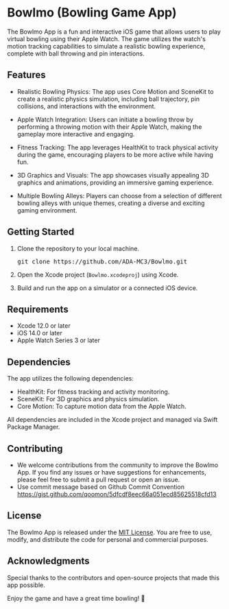 # Bowlmo (Bowling Game App)

The Bowlmo App is a fun and interactive iOS game that allows users to play virtual bowling using their Apple Watch. The game utilizes the watch's motion tracking capabilities to simulate a realistic bowling experience, complete with ball throwing and pin interactions.

## Features

- Realistic Bowling Physics: The app uses Core Motion and SceneKit to create a realistic physics simulation, including ball trajectory, pin collisions, and interactions with the environment.

- Apple Watch Integration: Users can initiate a bowling throw by performing a throwing motion with their Apple Watch, making the gameplay more interactive and engaging.

- Fitness Tracking: The app leverages HealthKit to track physical activity during the game, encouraging players to be more active while having fun.

- 3D Graphics and Visuals: The app showcases visually appealing 3D graphics and animations, providing an immersive gaming experience.

- Multiple Bowling Alleys: Players can choose from a selection of different bowling alleys with unique themes, creating a diverse and exciting gaming environment.

## Getting Started

1. Clone the repository to your local machine.
   <pre>
   git clone https://github.com/ADA-MC3/Bowlmo.git
   </pre>
   
3. Open the Xcode project (`Bowlmo.xcodeproj`) using Xcode.

4. Build and run the app on a simulator or a connected iOS device.

## Requirements

- Xcode 12.0 or later
- iOS 14.0 or later
- Apple Watch Series 3 or later

## Dependencies

The app utilizes the following dependencies:

- HealthKit: For fitness tracking and activity monitoring.
- SceneKit: For 3D graphics and physics simulation.
- Core Motion: To capture motion data from the Apple Watch.

All dependencies are included in the Xcode project and managed via Swift Package Manager.

## Contributing
- We welcome contributions from the community to improve the Bowlmo App. If you find any issues or have suggestions for enhancements, please feel free to submit a pull request or open an issue.
- Use commit message based on Github Commit Convention
https://gist.github.com/qoomon/5dfcdf8eec66a051ecd85625518cfd13

## License

The Bowlmo App is released under the [MIT License](LICENSE). You are free to use, modify, and distribute the code for personal and commercial purposes.

## Acknowledgments

Special thanks to the contributors and open-source projects that made this app possible.

Enjoy the game and have a great time bowling! 🎳

